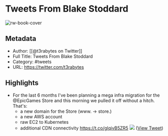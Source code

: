 # Tweets From Blake Stoddard

![rw-book-cover](https://pbs.twimg.com/profile_images/1206635162592825344/DmBabl0G.jpg)

## Metadata
- Author: [[@t3rabytes on Twitter]]
- Full Title: Tweets From Blake Stoddard
- Category: #tweets
- URL: https://twitter.com/t3rabytes

## Highlights
- For the last 6 months I've been planning a mega infra migration for the @EpicGames Store and this morning we pulled it off without a hitch. That's:
  - a new domain for the Store (www. -> store.)
  - a new AWS account
  - raw EC2 to Kubernetes
  - additional CDN connectivity https://t.co/glqivB5ZR5
  ![](https://pbs.twimg.com/media/FN5xDJoWUAcvx4b.png) ([View Tweet](https://twitter.com/t3rabytes/status/1503765350588076041))
